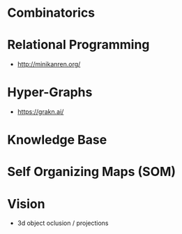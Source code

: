 


# Combinatorics

# Relational Programming 
- http://minikanren.org/

# Hyper-Graphs

- https://grakn.ai/


# Knowledge Base


# Self Organizing Maps (SOM)


# Vision
- 3d object oclusion / projections
